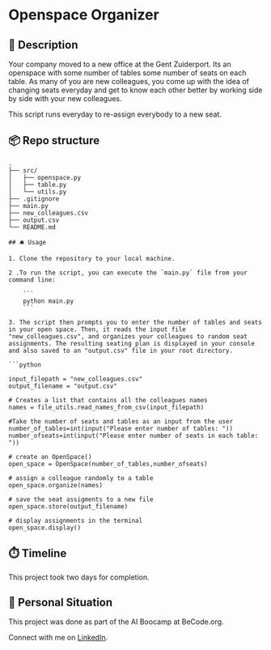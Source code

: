# Openspace Organizer

## 🏢 Description

Your company moved to a new office at the Gent Zuiderport. Its an openspace with some number of tables some number of seats on each table. As many of you are new colleagues, you come up with the idea of changing seats everyday and get to know each other better by working side by side with your new colleagues. 

This script runs everyday to re-assign everybody to a new seat. 

## 📦 Repo structure

```
.
├── src/
│   ├── openspace.py
│   ├── table.py
│   └── utils.py
├── .gitignore
├── main.py
├── new_colleagues.csv
├── output.csv
└── README.md

## 🛎️ Usage

1. Clone the repository to your local machine.

2 .To run the script, you can execute the `main.py` file from your command line:

    ```
    python main.py
    ```

3. The script then prompts you to enter the number of tables and seats in your open space. Then, it reads the input file "new_colleagues.csv", and organizes your colleagues to random seat assignments. The resulting seating plan is displayed in your console and also saved to an "output.csv" file in your root directory. 

```python

input_filepath = "new_colleagues.csv"
output_filename = "output.csv"

# Creates a list that contains all the colleagues names
names = file_utils.read_names_from_csv(input_filepath)

#Take the number of seats and tables as an input from the user
number_of_tables=int(input("Please enter number of tables: "))
number_ofseats=int(input("Please enter number of seats in each table: "))

# create an OpenSpace() 
open_space = OpenSpace(number_of_tables,number_ofseats)

# assign a colleague randomly to a table
open_space.organize(names)

# save the seat assigments to a new file
open_space.store(output_filename)

# display assignments in the terminal
open_space.display()

```

## ⏱️ Timeline

This project took two days for completion.

## 📌 Personal Situation
This project was done as part of the AI Boocamp at BeCode.org. 

Connect with me on [LinkedIn](https://www.linkedin.com/in/rasmita-damaraju-33b577126/).